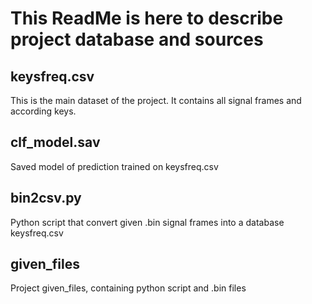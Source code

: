 # This ReadMe is here to describe project database and sources

## keysfreq.csv

This is the main dataset of the project. It contains all signal frames and according keys.

## clf\_model.sav

Saved model of prediction trained on keysfreq.csv

## bin2csv.py

Python script that convert given .bin signal frames into a database keysfreq.csv

## given\_files

Project given\_files, containing python script and .bin files
